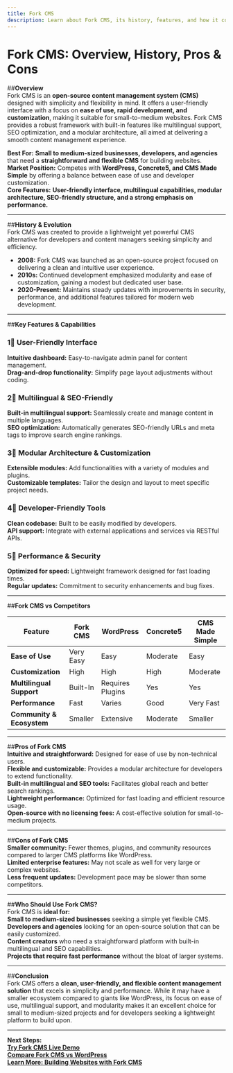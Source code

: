 ```yaml
---
title: Fork CMS  
description: Learn about Fork CMS, its history, features, and how it compares to other CMS platforms.
---
```


# **Fork CMS: Overview, History, Pros & Cons**

##**Overview**  
Fork CMS is an **open-source content management system (CMS)** designed with simplicity and flexibility in mind. It offers a user-friendly interface with a focus on **ease of use, rapid development, and customization**, making it suitable for small-to-medium websites. Fork CMS provides a robust framework with built-in features like multilingual support, SEO optimization, and a modular architecture, all aimed at delivering a smooth content management experience.

 **Best For:** **Small to medium-sized businesses, developers, and agencies** that need a **straightforward and flexible CMS** for building websites.  
 **Market Position:** Competes with **WordPress, Concrete5, and CMS Made Simple** by offering a balance between ease of use and developer customization.  
 **Core Features:** **User-friendly interface, multilingual capabilities, modular architecture, SEO-friendly structure, and a strong emphasis on performance.**

---

##**History & Evolution**  
Fork CMS was created to provide a lightweight yet powerful CMS alternative for developers and content managers seeking simplicity and efficiency.

- **2008:** Fork CMS was launched as an open-source project focused on delivering a clean and intuitive user experience.
- **2010s:** Continued development emphasized modularity and ease of customization, gaining a modest but dedicated user base.
- **2020-Present:** Maintains steady updates with improvements in security, performance, and additional features tailored for modern web development.

---

##**Key Features & Capabilities**

### **1⃣ User-Friendly Interface**  
 **Intuitive dashboard:** Easy-to-navigate admin panel for content management.  
 **Drag-and-drop functionality:** Simplify page layout adjustments without coding.

### **2⃣ Multilingual & SEO-Friendly**  
 **Built-in multilingual support:** Seamlessly create and manage content in multiple languages.  
 **SEO optimization:** Automatically generates SEO-friendly URLs and meta tags to improve search engine rankings.

### **3⃣ Modular Architecture & Customization**  
 **Extensible modules:** Add functionalities with a variety of modules and plugins.  
 **Customizable templates:** Tailor the design and layout to meet specific project needs.

### **4⃣ Developer-Friendly Tools**  
 **Clean codebase:** Built to be easily modified by developers.  
 **API support:** Integrate with external applications and services via RESTful APIs.

### **5⃣ Performance & Security**  
 **Optimized for speed:** Lightweight framework designed for fast loading times.  
 **Regular updates:** Commitment to security enhancements and bug fixes.

---

##**Fork CMS vs Competitors**

| Feature                   | Fork CMS        | WordPress      | Concrete5      | CMS Made Simple |
|---------------------------|-----------------|----------------|----------------|-----------------|
| **Ease of Use**           |  Very Easy    |  Easy        |  Moderate    |  Easy         |
| **Customization**         |  High         |  High        |  High        |  Moderate     |
| **Multilingual Support**  |  Built-In     |  Requires Plugins |  Yes    |  Yes         |
| **Performance**           |  Fast         |  Varies      |  Good        |  Very Fast    |
| **Community & Ecosystem** |  Smaller      |  Extensive   |  Moderate    |  Smaller      |

---

##**Pros of Fork CMS**  
 **Intuitive and straightforward:** Designed for ease of use by non-technical users.  
 **Flexible and customizable:** Provides a modular architecture for developers to extend functionality.  
 **Built-in multilingual and SEO tools:** Facilitates global reach and better search rankings.  
 **Lightweight performance:** Optimized for fast loading and efficient resource usage.  
 **Open-source with no licensing fees:** A cost-effective solution for small-to-medium projects.

---

##**Cons of Fork CMS**  
 **Smaller community:** Fewer themes, plugins, and community resources compared to larger CMS platforms like WordPress.  
 **Limited enterprise features:** May not scale as well for very large or complex websites.  
 **Less frequent updates:** Development pace may be slower than some competitors.

---

##**Who Should Use Fork CMS?**  
Fork CMS is **ideal for:**  
 **Small to medium-sized businesses** seeking a simple yet flexible CMS.  
 **Developers and agencies** looking for an open-source solution that can be easily customized.  
 **Content creators** who need a straightforward platform with built-in multilingual and SEO capabilities.  
 **Projects that require fast performance** without the bloat of larger systems.

---

##**Conclusion**  
Fork CMS offers a **clean, user-friendly, and flexible content management solution** that excels in simplicity and performance. While it may have a smaller ecosystem compared to giants like WordPress, its focus on ease of use, multilingual support, and modularity makes it an excellent choice for small to medium-sized projects and for developers seeking a lightweight platform to build upon.

---

 **Next Steps:**  
 **[Try Fork CMS Live Demo](https://www.fork-cms.com/)**  
 **[Compare Fork CMS vs WordPress](#)**  
 **[Learn More: Building Websites with Fork CMS](#)**
